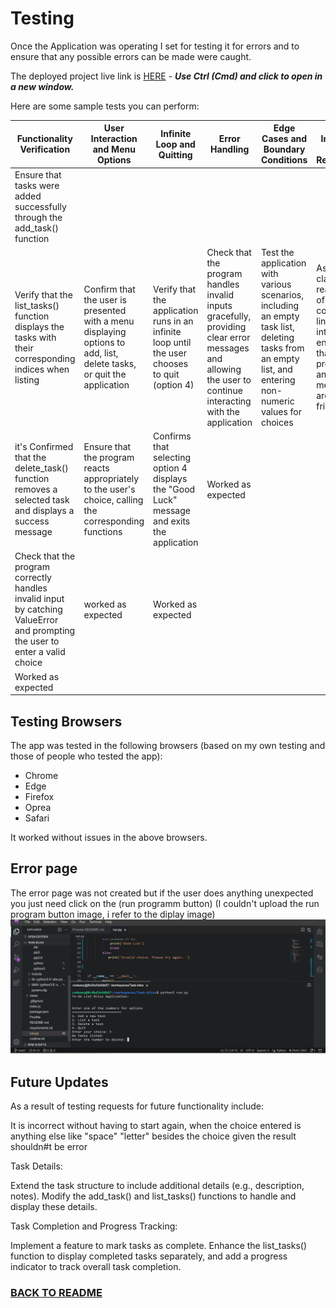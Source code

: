 
# Testing

Once the Application was operating I set for testing it for errors and to ensure that any possible errors can be made were caught.

The deployed project live link is [HERE](/README.mdhttps://task-bliss-bb2bc46bd6cf.herokuapp.com/) - ***Use Ctrl (Cmd) and click to open in a new window.*** 

Here are some sample tests you can perform:

| **Functionality Verification** | **User Interaction and Menu Options** | **Infinite Loop and Quitting** | **Error Handling**|**Edge Cases and Boundary Conditions**|**User Interface and Readability**|
|--------------|----------------|----------------| -------------|-------------------------|---------------|
|Ensure that tasks were added successfully through the add_task() function |
| Verify that the list_tasks() function displays the tasks with their corresponding indices when listing | Confirm that the user is presented with a menu displaying options to add, list, delete tasks, or quit the application| Verify that the application runs in an infinite loop until the user chooses to quit (option 4)| Check that the program handles invalid inputs gracefully, providing clear error messages and allowing the user to continue interacting with the application| Test the application with various scenarios, including an empty task list, deleting tasks from an empty list, and entering non-numeric values for choices | Assess the clarity and readability of the command-line interface, ensuring that prompts and messages are user-friendly|if the user enters unexpected behavior for choice the result is an error so you just click on the run program button to go back to the option display| Tt did not work as expected
|it's Confirmed that the delete_task() function removes a selected task and displays a success message |  Ensure that the program reacts appropriately to the user's choice, calling the corresponding functions| Confirms that selecting option 4 displays the "Good Luck" message and exits the application |  Worked as expected |
|Check that the program correctly handles invalid input by catching ValueError and prompting the user to enter a valid choice | worked as expected | Worked as expected|
|Worked as expected | 

## Testing Browsers
The app was tested in the following browsers (based on my own testing and those of people who tested the app):

- Chrome
- Edge
- Firefox
- Oprea
- Safari

It worked without issues in the above browsers.

## Error page
The error page was not created but if the user does anything unexpected you just need click on the (run programm button) (I couldn't upload the run program button image, i refer to the diplay image)
![run programm](/assets/images/Display.png)

## Future Updates

As a result of testing requests for future functionality include:

It is incorrect without having to start again, when the choice entered is anything else like "space" "letter" besides the choice given the result shouldn#t be error  

Task Details:

Extend the task structure to include additional details (e.g., description, notes). Modify the add_task() and list_tasks() functions to handle and display these details.

Task Completion and Progress Tracking:

Implement a feature to mark tasks as complete. Enhance the list_tasks() function to display completed tasks separately, and add a progress indicator to track overall task completion.
 

### [BACK TO README](https://github.com/Graciekan21/Task-bliss/main/README.md)
